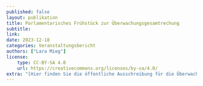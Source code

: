 ```yaml
---
published: false
layout: publikation
title: Parlamentarisches Frühstück zur Überwachungsgesamtrechung
subtitle: 
link: 
date: 2023-12-18
categories: Veranstaltungsbericht
authors: ["Lara Mieg"]
license:
    type: CC-BY-SA 4.0
    url: https://creativecommons.org/licenses/by-sa/4.0/
extra: "[Hier finden Sie die öffentliche Ausschreibung für die Überwachungsgesamtrechnung](https://www.bmi.bund.de/SharedDocs/pressemitteilungen/DE/2023/05/ausschreibung-ueberwachungsgesamtrechnung.html){:target='_blank'}"
---
```

